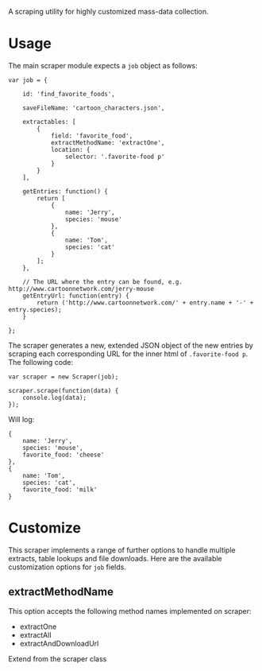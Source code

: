 A scraping utility for highly customized mass-data collection.

# Usage

The main scraper module expects a ``job`` object as follows:

	var job = {

		id: 'find_favorite_foods',

		saveFileName: 'cartoon_characters.json',

		extractables: [
			{
				field: 'favorite_food',
				extractMethodName: 'extractOne',
				location: {
					selector: '.favorite-food p'
				}
			}
		],

		getEntries: function() {
			return [
				{
					name: 'Jerry',
					species: 'mouse'
				},
				{
					name: 'Tom',
					species: 'cat'
				}
			];
		},

		// The URL where the entry can be found, e.g. http://www.cartoonnetwork.com/jerry-mouse
		getEntryUrl: function(entry) {
			return ('http://www.cartoonnetwork.com/' + entry.name + '-' + entry.species);
		}

	};

The scraper generates a new, extended JSON object of the new entries by scraping each corresponding URL for the inner html of ``.favorite-food p``. The following code:

	var scraper = new Scraper(job);

	scraper.scrape(function(data) {
		console.log(data);
	});

Will log:

	{
		name: 'Jerry',
		species: 'mouse',
		favorite_food: 'cheese'
	},
	{
		name: 'Tom',
		species: 'cat',
		favorite_food: 'milk'
	}

# Customize

This scraper implements a range of further options to handle multiple extracts, table lookups and file downloads. Here are the available customization options for ``job`` fields.

## extractMethodName

This option accepts the following method names implemented on scraper:
* extractOne
* extractAll
* extractAndDownloadUrl

Extend from the scraper class  